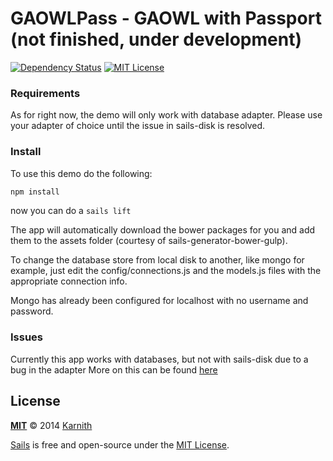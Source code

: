 # GAOWLPass - GAOWL with Passport (not finished, under development)

[![Dependency Status][dependency-image]][dependency-url] [![MIT License][license-image]][license-url]

### Requirements

As for right now, the demo will only work with database adapter. Please use your adapter of choice until the issue in sails-disk is resolved.

### Install

To use this demo do the following:

```sh
npm install
```

now you can do a ``` sails lift ```

The app will automatically download the bower packages for you and add them to the assets folder (courtesy of sails-generator-bower-gulp).

To change the database store from local disk to another, like mongo for example, just edit the config/connections.js and the models.js files with the appropriate connection info.

Mongo has already been configured for localhost with no username and password.

### Issues

Currently this app works with databases, but not with sails-disk due to a bug in the adapter
More on this can be found [here](https://github.com/balderdashy/sails-disk/issues/21)

## License

**[MIT](./LICENSE)**
&copy; 2014 [Karnith](http://github.com/Karnith)

[Sails](http://sailsjs.org) is free and open-source under the [MIT License](http://sails.mit-license.org/).

[license-image]: http://img.shields.io/badge/license-MIT-blue.svg?style=flat
[license-url]: LICENSE.md

[dependency-image]: https://gemnasium.com/Karnith/GAOWLPass.svg?style=flat
[dependency-url]: https://gemnasium.com/Karnith/GAOWLPass

[coverage-image]: http://img.shields.io/coveralls/Karnith/GOWLPass/master.svg?style=flat
[coverage-url]: https://coveralls.io/r/Karnith/GOWLPass?branch=master
